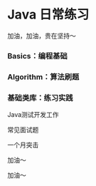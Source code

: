 # Java 日常练习

加油，加油，贵在坚持～

### Basics：编程基础

### Algorithm：算法刷题

### 基础类库：练习实践

Java测试开发工作

常见面试题

一个月突击

加油～

加油～
